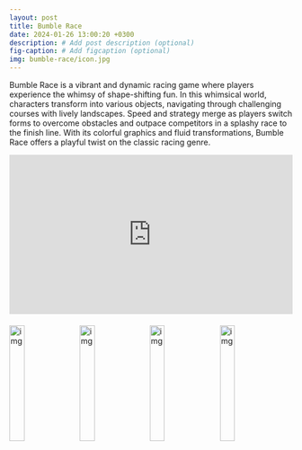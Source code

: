 ```yaml
---
layout: post
title: Bumble Race
date: 2024-01-26 13:00:20 +0300
description: # Add post description (optional)
fig-caption: # Add figcaption (optional)
img: bumble-race/icon.jpg
---
```

<!-- Game description -->
Bumble Race is a vibrant and dynamic racing game where players experience the whimsy of shape-shifting fun. In this whimsical world, characters transform into various objects, navigating through challenging courses with lively landscapes. Speed and strategy merge as players switch forms to overcome obstacles and outpace competitors in a splashy race to the finish line. With its colorful graphics and fluid transformations, Bumble Race offers a playful twist on the classic racing genre.

<!-- Youtube Videos -->
<div style="position: relative; padding-bottom: 56.25%; height: 0; overflow: hidden; margin-bottom: 20px;">
  <iframe style="position: absolute; top: 0; left: 0; width: 100%; height: 100%;" src="https://www.youtube.com/embed/0qTfyASUFvg" frameborder="0" allow="accelerometer; autoplay; clipboard-write; encrypted-media; gyroscope; picture-in-picture" allowfullscreen></iframe>
</div>

<!-- Game Images -->
<div>
    <img src="{{ '/assets/img/bumble-race/images/1.jpg' | prepend: site.baseurl }}" alt="img" style="width: 23%; margin-right: 1%; height: auto;">
    <img src="{{ '/assets/img/bumble-race/images/2.jpg' | prepend: site.baseurl }}" alt="img" style="width: 23%; margin-right: 1%; height: auto;">
    <img src="{{ '/assets/img/bumble-race/images/3.jpg' | prepend: site.baseurl }}" alt="img" style="width: 23%; margin-right: 1%; height: auto;">
    <img src="{{ '/assets/img/bumble-race/images/4.jpg' | prepend: site.baseurl }}" alt="img" style="width: 23%; margin-right: 1%; height: auto;">
</div>
